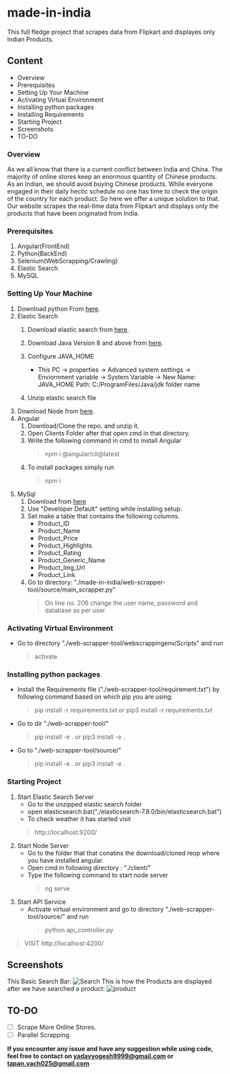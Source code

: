 # made-in-india
This full fledge project that scrapes data from Flipkart and displayes only Indian Products.

## Content
  - Overview
  - Prerequisites
  - Setting Up Your Machine
  - Activating Virtual Environment
  - Installing python packages
  - Installing Requirements
  - Starting Project
  - Screenshots
  - TO-DO
  
### Overview
As we all know that there is a current conflict between India and China. The majority of online stores keep an enormous quantity of Chinese products. As an Indian, we should avoid buying Chinese products. While everyone engaged in their daily hectic schedule no one has time to check the origin of the country for each product. So here we offer a unique solution to that. Our website scrapes the real-time data from Flipkart and displays only the products that have been originated from India. 

### Prerequisites 
1. Angular(FrontEnd) 
2. Python(BackEnd)
3. Selenium(WebScrapping/Crawling) 
4. Elastic Search
5. MySQL

### Setting Up Your Machine
1. Download python From [here](https://www.python.org/downloads/).
2. Elastic Search 
   1. Download elastic search from [here](https://artifacts.elastic.co/downloads/elasticsearch/elasticsearch-7.8.0-windows-x86_64.zip).
   2. Download Java Version 8 and above from [here](https://www.oracle.com/java/technologies/javase-jdk14-downloads.html).
   3. Configure JAVA_HOME
      - This PC -> properties -> Advanced system settings -> Enviornment variable -> System Variable -> New 
                  Name: JAVA_HOME
                  Path: C:/ProgramFiles/Java/jdk folder name

   4. Unzip elastic search file
3. Download Node from [here](https://nodejs.org/en/).
4. Angular 
   1. Download/Clone the repo. and unzip it.
   2. Open Clients Folder after that open cmd in that directory.
   3. Write the following command in cmd to install Angular 
      > npm i @angular/cli@latest
   4. To install packages simply run
      > npm i
5. MySql
   1. Download from [here](https://dev.mysql.com/downloads/installer/)
   2. Use "Developer Default" setting while installing setup.
   3. Set make a table that contains the following columns.
      - Product_ID
      - Product_Name
      - Product_Price
      - Product_Highlights
      - Product_Rating
      - Product_Generic_Name
      - Product_Img_Url
      - Product_Link   
   3. Go to directory:  "./made-in-india/web-scrapper-tool/source/main_scrapper.py"
      > On line no. 206 change the user name, password and database as per user   
      
### Activating Virtual Environment
- Go to directory "./web-scrapper-tool/webscrappingenv/Scripts" and run
  > activate
  
### Installing python packages
- Install the Requirements file ("./web-scrapper-tool/requirement.txt") by following command based on which pip you are using:
   > pip install -r requirements.txt or pip3 install -r requirements.txt
- Go to dir "./web-scrapper-tool/"
   > pip install -e . or pip3 install -e .
- Go to "./web-scrapper-tool/source/"
   > pip install -e . or pip3 install -e .
   
### Starting Project
1. Start Elastic Search Server
   - Go to the unzipped elastic search folder
   - open elasticsearch.bat("./elasticsearch-7.8.0/bin/elasticsearch.bat")
   - To check weather it has started visit
    > http://localhost:9200/
2. Start Node Server
   - Go to the folder that that conatins the download/cloned reop where you have installed angular.
   - Open cmd in following directory : "./client/"
   - Type the following command to start node server
     > ng serve
3. Start API Service
   - Activate virtual environment and go to directory "./web-scrapper-tool/source/" and run
     > python api_controller.py
> VISIT http://localhost:4200/

## Screenshots
This Basic Search Bar:
![Search](https://user-images.githubusercontent.com/51474690/88976094-15945400-d2d9-11ea-86e7-f5451617c24f.jpeg)
This is how the Products are displayed after we have searched a product:
![product](https://user-images.githubusercontent.com/51474690/88975790-7707f300-d2d8-11ea-8260-f5f99ba08ddf.jpeg)

## TO-DO
- [ ] Scrape More Online Stores.
- [ ] Parallel Scrapping.

**If you encounter any issue and have any suggestion while using code, feel free to contact on yadavyogesh9999@gmail.com or tapan.vach025@gmail.com**
